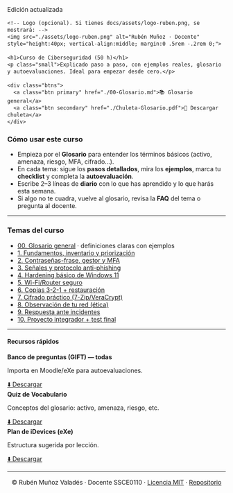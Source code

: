 <link rel="stylesheet" href="./assets/style.css">

<div class="container">

  <div class="hero">
    <span class="badge">Edición actualizada</span>

    <!-- Logo (opcional). Si tienes docs/assets/logo-ruben.png, se mostrará: -->
    <img src="./assets/logo-ruben.png" alt="Rubén Muñoz · Docente" style="height:40px; vertical-align:middle; margin:0 .5rem -.2rem 0;">

    <h1>Curso de Ciberseguridad (50 h)</h1>
    <p class="small">Explicado paso a paso, con ejemplos reales, glosario y autoevaluaciones. Ideal para empezar desde cero.</p>

    <div class="btns">
      <a class="btn primary" href="./00-Glosario.md">📚 Glosario general</a>
      <a class="btn secondary" href="./Chuleta-Glosario.pdf">🧾 Descargar chuleta</a>
    </div>
  </div>

  ### Cómo usar este curso
  - Empieza por el **Glosario** para entender los términos básicos (activo, amenaza, riesgo, MFA, cifrado…).  
  - En cada tema: sigue los **pasos detallados**, mira los **ejemplos**, marca tu **checklist** y completa la **autoevaluación**.  
  - Escribe 2–3 líneas de **diario** con lo que has aprendido y lo que harás esta semana.  
  - Si algo no te cuadra, vuelve al glosario, revisa la **FAQ** del tema o pregunta al docente.

  ---

  ### Temas del curso
  <div class="index">
  <ul>
    <li><a href="./00-Glosario.md">00. Glosario general</a> <span class="small">· definiciones claras con ejemplos</span></li>
    <li><a href="./01-S1-Fundamentos.md">1. Fundamentos, inventario y priorización</a></li>
    <li><a href="./02-S2-Identidades-MFA.md">2. Contraseñas-frase, gestor y MFA</a></li>
    <li><a href="./03-S3-Phishing.md">3. Señales y protocolo anti-phishing</a></li>
    <li><a href="./04-S4-Windows11.md">4. Hardening básico de Windows 11</a></li>
    <li><a href="./05-S5-WiFi-Router.md">5. Wi-Fi/Router seguro</a></li>
    <li><a href="./06-S6-Copias-321.md">6. Copias 3-2-1 + restauración</a></li>
    <li><a href="./07-S7-Cifrado.md">7. Cifrado práctico (7-Zip/VeraCrypt)</a></li>
    <li><a href="./08-S8-Observacion-Red.md">8. Observación de tu red (ética)</a></li>
    <li><a href="./09-S9-Incidentes.md">9. Respuesta ante incidentes</a></li>
    <li><a href="./10-S10-Proyecto-Test.md">10. Proyecto integrador + test final</a></li>
  </ul>
  </div>

  ---

  #### Recursos rápidos
  <div class="grid">
    <div class="card">
      <strong>Banco de preguntas (GIFT) — todas</strong>
      <p class="small">Importa en Moodle/eXe para autoevaluaciones.</p>
      <a class="btn" href="../quizzes/banco_preguntas_TODAS.gift">⬇️ Descargar</a>
    </div>
    <div class="card">
      <strong>Quiz de Vocabulario</strong>
      <p class="small">Conceptos del glosario: activo, amenaza, riesgo, etc.</p>
      <a class="btn" href="../quizzes/quiz_Glosario.gift">⬇️ Descargar</a>
    </div>
    <div class="card">
      <strong>Plan de iDevices (eXe)</strong>
      <p class="small">Estructura sugerida por lección.</p>
      <a class="btn" href="../exe/idesign.json">⬇️ Descargar</a>
    </div>
  </div>

  <hr />
  <p class="small" style="text-align:center; margin:1rem 0 2rem;">
    © <span id="y"></span> Rubén Muñoz Valadés · Docente SSCE0110 ·
    <a href="../LICENSE">Licencia MIT</a> ·
    <a href="https://github.com/rumuva/Curso-de-ciberseguridad_By_Ruben-Munoz">Repositorio</a>
  </p>
  <script>document.getElementById('y').textContent = new Date().getFullYear()</script>

</div>

